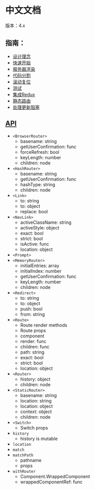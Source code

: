 # **中文文档**

版本：4.x

## 指南：
* [设计理念](/React/React-Router/docs/guide/Philosophy.md)
* [快速开始](/React/React-Router/docs/guide/QuickStart.md)
* [服务器渲染](/React/React-Router/docs/guide/ServerRendering.md)
* [代码分割](/React/React-Router/docs/guide/CodeSplitting.md)
* [滚动复位](/React/React-Router/docs/guide/ScrollRestoration.md)
* [测试](/React/React-Router/docs/guide/Testing.md)
* [集成Redux](/React/React-Router/docs/guide/ReduxIntegration.md)
* [静态路由](/React/React-Router/docs/guide/StaticRoutes.md)
* [处理更新阻塞](/React/React-Router/docs/guide/DealingWithUpdateBlocking.md)

## [API](/React/React-Router/docs/API.md)
* `<BrowserRouter>`
    - basename: string
    - getUserConfirmation: func
    - forceRefresh: bool
    - keyLength: number
    - children: node
* `<HashRouter>`
    - basename: string
    - getUserConfirmation: func
    - hashType: string
    - children: node
* `<Link>`
    - to: string
    - to: object
    - replace: bool
* `<NavLink>`
    - activeClassName: string
    - activeStyle: object
    - exact: bool
    - strict: bool
    - isActive: func
    - location: object
* `<Prompt>`
* `<MemoryRouter>`
    - initialEntries: array
    - initialIndex: number
    - getUserConfirmation: func
    - keyLength: number
    - children: node
* `<Redirect>`
    - to: string
    - to: object
    - push: bool
    - from: string
* `<Route>`
    - Route render methods
    - Route props
    - component
    - render: func
    - children: func
    - path: string
    - exact: bool
    - strict: bool
    - location: object
* `<Router>`
    - history: object
    - children: node
* `<StaticRouter>`
    - basename: string
    - location: string
    - location: object
    - context: object
    - children: node
* `<Switch>`
    - Switch props
* `history`
    - history is mutable
* `location`
* `match`
* `matchPath`
    - pathname
    - props
* `withRouter`
    - Component.WrappedComponent
    - wrappedComponentRef: func